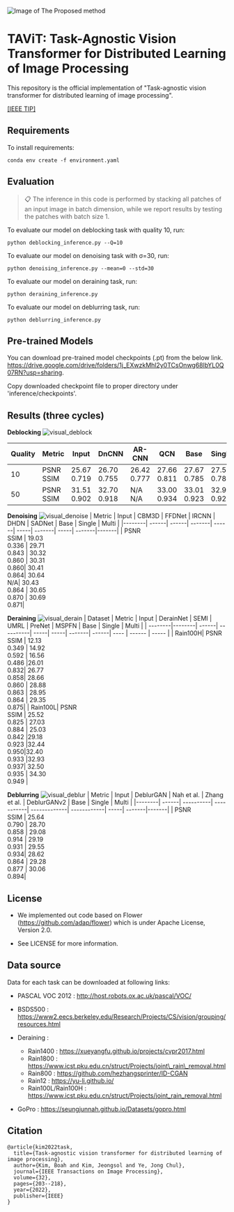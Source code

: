 ![Image of The Proposed method](figs/method.png)
# TAViT: Task-Agnostic Vision Transformer for Distributed Learning of Image Processing

This repository is the official implementation of "Task-agnostic vision transformer for distributed learning of image processing".

[[IEEE TIP]](https://ieeexplore.ieee.org/document/9979765)


## Requirements

To install requirements:

```setup
conda env create -f environment.yaml
```

## Evaluation
> 📋  The inference in this code is performed by stacking all patches of an input image in batch dimension, while we report results by testing the patches with batch size 1.

To evaluate our model on deblocking task with quality 10, run:

```eval
python deblocking_inference.py --Q=10
```

To evaluate our model on denoising task with σ=30, run:

```eval
python denoising_inference.py --mean=0 --std=30
```

To evaluate our model on deraining task, run:
```eval
python deraining_inference.py 
```

To evaluate our model on deblurring task, run:
```eval
python deblurring_inference.py  
```


## Pre-trained Models

You can download pre-trained model checkpoints (.pt) from the below link.
https://drive.google.com/drive/folders/1j_EXwzkMhl2y0TCsOnwg68lbYL0Q07RN?usp=sharing.

Copy downloaded checkpoint file to proper directory under 'inference/checkpoints'.

## Results (three cycles)

**Deblocking**
![visual_deblock](figs/results_deblock.png)

| Quality | Metric | Input | DnCNN | AR-CNN | QCN | Base | Single | Multi |
| --------|--------| ------| ------| -------| ----| -----| -------| ----- |
|    10   | PSNR<br>SSIM   | 25.67<br>0.719 | 26.70<br>0.755 | 26.42<br>0.777  |27.66<br>0.811| 27.67<br>0.785| 27.59<br>0.785  | 27.69<br>0.786 |
|    50   | PSNR<br>SSIM   | 31.51<br>0.902 | 32.70<br>0.918 | N/A<br>N/A  |33.00<br>0.934| 33.01<br>0.923| 32.93<br>0.924  | 33.20<br>0.924 |


**Denoising**
![visual_denoise](figs/results_denoise.png)
| Metric | Input | CBM3D | FFDNet | IRCNN | DHDN | SADNet | Base | Single | Multi |
|--------| ------| ------| -------| ------| -----| -------| -----| -------|-------|
| PSNR<br>SSIM | 19.03<br>0.336 | 29.71<br>0.843 | 30.32<br>0.860 | 30.31<br>0.860| 30.41<br>0.864| 30.64<br>N/A| 30.43<br>0.864 | 30.65<br>0.870 | 30.69<br>0.871|


**Deraining**
![visual_derain](figs/results_derain.png)
| Dataset | Metric | Input | DerainNet | SEMI | UMRL | PreNet | MSPFN | Base | Single | Multi |
| --------|--------| ------| ----------| -----| -----| -------| ------| ---- | ------ | ----- |
| Rain100H| PSNR<br>SSIM   | 12.13<br>0.349 | 14.92<br>0.592 | 16.56<br>0.486  |26.01<br>0.832| 26.77<br>0.858| 28.66<br>0.860 | 28.88<br>0.863 | 28.95<br>0.864 | 29.35<br>0.875|
| Rain100L| PSNR<br>SSIM   | 25.52<br>0.825 | 27.03<br>0.884 | 25.03<br>0.842 |29.18<br>0.923 |32.44<br>0.950|32.40<br>0.933 |32.93<br>0.937| 32.50<br>0.935  | 34.30<br>0.949 |


**Deblurring**
![visual_deblur](figs/results_deblur.png)
| Metric | Input | DeblurGAN | Nah et al. | Zhang et al. | DeblurGANv2 | Base | Single | Multi |
|--------| ------| ----------| -----------| -------------| ------------| -----| -------|-------|
| PSNR<br>SSIM | 25.64<br>0.790 | 28.70<br>0.858 | 29.08<br>0.914 | 29.19<br>0.931 | 29.55<br>0.934| 28.62<br>0.864 | 29.28<br>0.877 | 30.06 <br> 0.894|




## License
* We implemented out code based on Flower (https://github.com/adap/flower) which is under Apache License, Version 2.0. 

* See LICENSE for more information. 


## Data source
Data for each task can be downloaded at following links:
- PASCAL VOC 2012 : 
http://host.robots.ox.ac.uk/pascal/VOC/
- BSDS500 :
https://www2.eecs.berkeley.edu/Research/Projects/CS/vision/grouping/resources.html
- Deraining :
    - Rain1400 : 
    https://xueyangfu.github.io/projects/cvpr2017.html
    - Rain1800 : 
    https://www.icst.pku.edu.cn/struct/Projects/joint\_rain\_removal.html
    - Rain800 : 
    https://github.com/hezhangsprinter/ID-CGAN
    - Rain12 : 
    https://yu-li.github.io/
    - Rain100L/Rain100H : 
    https://www.icst.pku.edu.cn/struct/Projects/joint_rain_removal.html

- GoPro :
https://seungjunnah.github.io/Datasets/gopro.html

## Citation
```
@article{kim2022task,
  title={Task-agnostic vision transformer for distributed learning of image processing},
  author={Kim, Boah and Kim, Jeongsol and Ye, Jong Chul},
  journal={IEEE Transactions on Image Processing},
  volume={32},
  pages={203--218},
  year={2022},
  publisher={IEEE}
}
```
